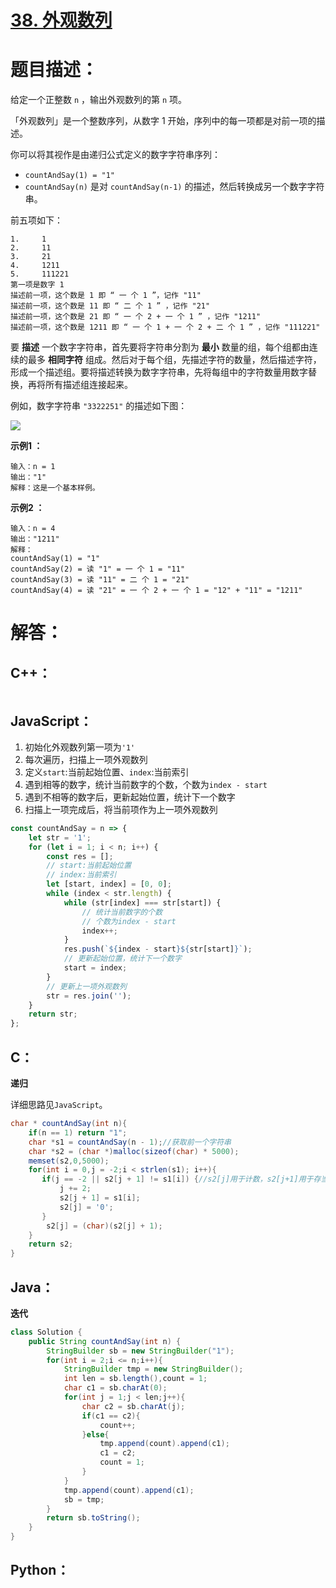 # [38. 外观数列](https://leetcode-cn.com/problems/count-and-say/)

# 题目描述：

给定一个正整数 `n` ，输出外观数列的第 `n` 项。

「外观数列」是一个整数序列，从数字 1 开始，序列中的每一项都是对前一项的描述。

你可以将其视作是由递归公式定义的数字字符串序列：

- `countAndSay(1) = "1"`
- `countAndSay(n)` 是对 `countAndSay(n-1)` 的描述，然后转换成另一个数字字符串。

前五项如下：

```
1.     1
2.     11
3.     21
4.     1211
5.     111221
第一项是数字 1 
描述前一项，这个数是 1 即 “ 一 个 1 ”，记作 "11"
描述前一项，这个数是 11 即 “ 二 个 1 ” ，记作 "21"
描述前一项，这个数是 21 即 “ 一 个 2 + 一 个 1 ” ，记作 "1211"
描述前一项，这个数是 1211 即 “ 一 个 1 + 一 个 2 + 二 个 1 ” ，记作 "111221"
```

要 **描述** 一个数字字符串，首先要将字符串分割为 **最小** 数量的组，每个组都由连续的最多 **相同字符** 组成。然后对于每个组，先描述字符的数量，然后描述字符，形成一个描述组。要将描述转换为数字字符串，先将每组中的字符数量用数字替换，再将所有描述组连接起来。

例如，数字字符串 `"3322251"` 的描述如下图：

![](https://pic.leetcode-cn.com/1629874763-TGmKUh-image.png)



**示例1 ：**

```
输入：n = 1
输出："1"
解释：这是一个基本样例。
```

**示例2 ：**

```
输入：n = 4
输出："1211"
解释：
countAndSay(1) = "1"
countAndSay(2) = 读 "1" = 一 个 1 = "11"
countAndSay(3) = 读 "11" = 二 个 1 = "21"
countAndSay(4) = 读 "21" = 一 个 2 + 一 个 1 = "12" + "11" = "1211"
```



# 解答：

## C++：

```C++

```



## JavaScript：

1. 初始化外观数列第一项为`'1'`
2. 每次遍历，扫描上一项外观数列
3. 定义`start`:当前起始位置、`index`:当前索引
4. 遇到相等的数字，统计当前数字的个数，个数为`index - start`
5. 遇到不相等的数字后，更新起始位置，统计下一个数字
6. 扫描上一项完成后，将当前项作为上一项外观数列

```javascript
const countAndSay = n => {
    let str = '1';
    for (let i = 1; i < n; i++) {
        const res = [];
        // start:当前起始位置
        // index:当前索引
        let [start, index] = [0, 0];
        while (index < str.length) {
            while (str[index] === str[start]) {
                // 统计当前数字的个数
                // 个数为index - start
                index++;
            }
            res.push(`${index - start}${str[start]}`);
            // 更新起始位置，统计下一个数字
            start = index;
        }
        // 更新上一项外观数列
        str = res.join('');
    }
    return str;
};
```
## C：

**递归**

详细思路见`JavaScript`。

```java
char * countAndSay(int n){
    if(n == 1) return "1";
    char *s1 = countAndSay(n - 1);//获取前一个字符串
    char *s2 = (char *)malloc(sizeof(char) * 5000);
    memset(s2,0,5000);
    for(int i = 0,j = -2;i < strlen(s1); i++){
       if(j == -2 || s2[j + 1] != s1[i]) {//s2[j]用于计数，s2[j+1]用于存当前遍历的字符
           j += 2;
           s2[j + 1] = s1[i];
           s2[j] = '0';
       }
        s2[j] = (char)(s2[j] + 1);
    }
    return s2;
}
```

## Java：

**迭代**

```java
class Solution {
    public String countAndSay(int n) {
        StringBuilder sb = new StringBuilder("1");
        for(int i = 2;i <= n;i++){
            StringBuilder tmp = new StringBuilder();
            int len = sb.length(),count = 1;
            char c1 = sb.charAt(0);
            for(int j = 1;j < len;j++){
                char c2 = sb.charAt(j);
                if(c1 == c2){
                    count++;
                }else{
                    tmp.append(count).append(c1);
                    c1 = c2;
                    count = 1;
                }
            }
            tmp.append(count).append(c1);
            sb = tmp;
        }
        return sb.toString();
    }
}
```



## Python：

```python

```

